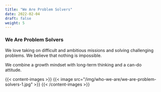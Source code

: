 ```yaml
---
title: "We Are Problem Solvers"
date: 2022-02-04
draft: false
weight: 5
---
```


### We Are Problem Solvers

We love taking on difficult and ambitious missions and solving challenging problems. We believe that nothing is impossible.

We combine a growth mindset with long-term thinking and a can-do attitude.

{{< content-images >}}
  {{< image src="/img/who-we-are/we-are-problem-solvers-1.jpg" >}}
{{< /content-images >}}